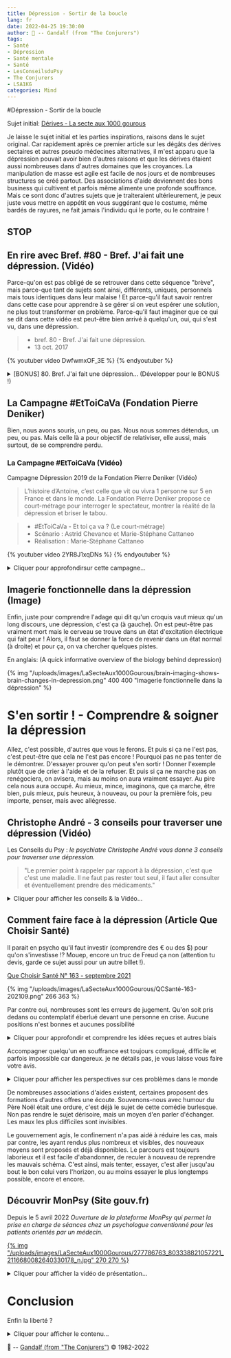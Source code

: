 ```yaml
---
title: Dépression - Sortir de la boucle 
lang: fr
date: 2022-04-25 19:30:00
author: 🧙 -- Gandalf (from "The Conjurers")
tags:
- Santé
- Dépression
- Santé mentale
- Santé
- LesConseilsduPsy
- The Conjurers
- LSA1KG
categories: Mind
---
```


#Dépression - Sortir de la boucle

Sujet initial: [Dérives - La secte aux 1000 gourous](/fr/Mind/Derives-La-secte-aux-1000-gourous)

Je laisse le sujet initial et les parties inspirations, raisons dans le sujet original.
Car rapidement après ce premier article sur les dégâts des dérives sectaires et autres pseudo médecines alternatives, il m'est apparu que la dépression pouvait avoir bien d'autres raisons et que les dérives étaient aussi nombreuses dans d'autres domaines que les croyances.
La manipulation de masse est agile est facile de nos jours et de nombreuses structures se créé partout.
Des associations d'aide deviennent des bons business qui cultivent et parfois même alimente une profonde souffrance.
Mais ce sont donc d'autres sujets que je traiteraient ultérieurement, je peux juste vous mettre en appétit en vous suggérant que le costume, même bardés de rayures, ne fait jamais l'individu qui le porte, ou le contraire !

## STOP ##
<!-- more -->

## En rire avec Bref. #80 - Bref. J'ai fait une dépression. (Vidéo) ##

Parce-qu'on est pas obligé de se retrouver dans cette séquence "brève", mais parce-que tant de sujets sont ainsi, différents, uniques, personnels mais tous identiques dans leur malaise !
Et parce-qu'il faut savoir rentrer dans cette case pour apprendre à se gérer si on veut espérer une solution, ne plus tout transformer en problème.
Parce-qu'il faut imaginer que ce qui se dit dans cette vidéo est peut-être bien arrivé à quelqu'un, oui, qui s'est vu, dans une dépression.

>* bref. 80 - Bref. J'ai fait une dépression.
>* 13 oct. 2017

{% youtuber video DwfwmxOF_3E %}
{% endyoutuber %}

<details>
  <summary>[BONUS] 80. Bref. J'ai fait une dépression… (Développer pour le BONUS !)</summary>
Les coulisses de ref. (vu par les réals) - [BONUS] (vu par les réals) 80. Bref. J'ai fait une dépression.
14 oct. 2014

{% youtuber video wdQWBWaymt0 %}
{% endyoutuber %}
</details>

## La Campagne #EtToiCaVa (Fondation Pierre Deniker) ##

Bien, nous avons souris, un peu, ou pas.
Nous nous sommes détendus, un peu, ou pas.
Mais celle là a pour objectif de relativiser, elle aussi, mais surtout, de se comprendre perdu.

### La Campagne #EtToiCaVa (Vidéo) ###

Campagne Dépression 2019 de la Fondation Pierre Deniker (Vidéo)

> L’histoire d’Antoine, c’est celle que vit ou vivra 1 personne sur 5 en France et dans le monde.
> La Fondation Pierre Deniker propose ce court-métrage pour interroger le spectateur, montrer la réalité de la dépression et briser le tabou.

>* #EtToiCaVa - Et toi ça va ? (Le court-métrage)
>* Scénario : Astrid Chevance et Marie-Stéphane Cattaneo 
>* Réalisation : Marie-Stéphane Cattaneo

{% youtuber video 2YR8J1xqDNs %}
{% endyoutuber %}

<details>
  <summary>Cliquer pour approfondirsur cette campagne…</summary>
### Campagne Dépression #EtToiCaVa (Site) ###

#EtToiCaVa - Et toi ça va ?
*Campagne Dépression 2019 de la Fondation Pierre Deniker*

[Campagne Dépression de la Fondation Pierre Deniker "Ensemble, parlons de la dépression."](https://fondationpierredeniker.org/sensibilisation/et-toi-ca-va/)

{% img "/uploads/images/LaSecteAux1000Gourous/Screenshot - Santé mentale - Fondation Pierre Deniker (zoom).png" 628 458 '"Santé mentale - Fondation Pierre Deniker" "Santé mentale - Fondation Pierre Deniker (statistiques)"' %}

{% pdf "/uploads/images/LaSecteAux1000Gourous/Les Français et la dépression _ Infographie 1709V2[2] - BLANC[6].pdf" %}
</details>

## Imagerie fonctionnelle dans la dépression (Image) ##

Enfin, juste pour comprendre l'adage qui dit qu'un croquis vaut mieux qu'un long discours, une dépression, c'est ça (à gauche).
On est peut-être pas vraiment mort mais le cerveau se trouve dans un état d'excitation électrique qui fait peur !
Alors, il faut se donner la force de revenir dans un état normal (à droite) et pour ça, on va chercher quelques pistes.

En anglais: (A quick informative overview of the biology behind depression)

{% img "/uploads/images/LaSecteAux1000Gourous/brain-imaging-shows-brain-changes-in-depression.png" 400 400 "Imagerie fonctionnelle dans la dépression" %}

# S'en sortir ! - Comprendre & soigner la dépression #

Allez, c'est possible, d'autres que vous le ferons.
Et puis si ça ne l'est pas, c'est peut-être que cela ne l'est pas encore !
Pourquoi pas ne pas tenter de le démontrer.
D'essayer prouver qu'on peut s'en sortir !
Donner l'exemple plutôt que de crier à l'aide et de la refuser.
Et puis si ça ne marche pas on renégociera, on avisera, mais au moins on aura vraiment essayer.
Au pire cela nous aura occupé.
Au mieux, mince, imaginons, que ça marche, être bien, puis mieux, puis heureux, à nouveau, ou pour la première fois, peu importe, penser, mais avec allégresse.

## Christophe André - 3 conseils pour traverser une dépression (Vidéo) ##

Les Conseils du Psy : *le psychiatre Christophe André vous donne 3 conseils pour traverser une dépression.*
> "Le premier point à rappeler par rapport à la dépression, c'est que c'est une maladie. Il ne faut pas rester tout seul, il faut aller consulter et éventuellement prendre des médicaments."

<details>
  <summary>Cliquer pour afficher les conseils & la Vidéo…</summary>

3 conseils pour traverser une dépression:
- Conseil 1 : Ne pas rester inactif face à la dépression.
- Conseil 2 : Bien choisir son entourage.
- Conseil 3 : Maîtriser ses ruminations.

>* #Dépression #Santé #LesConseilsduPsy
>* 3 conseils pour traverser une dépression
>* 5 mars 2020
>* Mon Sherpa

{% youtuber video R6wjZpZkNPQ %}
{% endyoutuber %}
</details>

## Comment faire face à la dépression (Article Que Choisir Santé) ##

Il parait en psycho qu'il faut investir (comprendre des € ou des $) pour qu'on s'investisse !?
Mouep, encore un truc de Freud ça non (attention tu devis, garde ce sujet aussi pour un autre billet !).

[Que Choisir Santé N° 163 - septembre 2021](https://kiosque.quechoisir.org/magazine-sante-quechoisir-163-septembre-2021/)

{% img "/uploads/images/LaSecteAux1000Gourous/QCSanté-163-202109.png" 266 363 %}

Par contre oui, nombreuses sont les erreurs de jugement.
Qu'on soit pris dedans ou contemplatif éberlué devant une personne en crise.
Aucune positions n'est bonnes et aucunes possibilité

<details>
  <summary>Cliquer pour approfondir et comprendre les idées reçues et autres biais</summary>

## 6 idées reçues sur la dépression (Vidéos Psychoptik & La tronche en Biais) ##
s n'est parfaite.

6 BULLSHITS sur la DÉPRESSION - PSYCHOPTIK #5
>* Le PsyLab
>* 24 févr. 2017
{% youtuber video KMNXqj3QmxU %}
{% endyoutuber %}

<details>
  <summary>Cliquer pour afficher la vidéo sur les biais de confirmation de la Tronche en Biais…</summary>
Comprendre les biais de confirmation

La vidéo de la Tronche en Biais sur les biais de confirmation:

{% youtuber video 6cxEu-OP5mM %}
{% endyoutuber %}
</details>
</details>

Accompagner quelqu'un en souffrance est toujours compliqué, difficile et parfois impossible car dangereux.
je ne détails pas, je vous laisse vous faire votre avis.

<details>
  <summary>Cliquer pour afficher les perspectives sur ces problèmes dans le monde</summary>
## La dépression (Vidéo ARTE Alternatives) ##

Et si on changeait de perspective pour parler des problèmes du monde ? Sans tomber dans l’optimisme forcené, on vous fait rencontrer ici des citoyens qui se battent à leur échelle pour un monde plus sain. On vous trouve des solutions, des alternatives, sur tous les sujets. 
<details>
  <summary>Web-magazine de solutions : No.2 : la dépression…</summary>

Pour ce second numéro, on a choisi un thème peu positif a priori : la dépression.
>* ARTE Alternatives - Web-magazine de solutions
>* No.2 : la dépression

[Web-magazine de solutions : No.2 : la dépression (Arte)](https://www.arte.tv/fr/videos/RC-017213/no-2-la-depression/)
</details>

Comment soutenir un ami, un compagnon ou un frère dépressif ?
Pudiques, des "aidants", comme on les appelle, nous ont livré leur long cheminement vers le rétablissement de leur proche.
<details>
  <summary>Les aidants : soutenir, tenir et guérir…</summary>

Les aidants : soutenir, tenir et guérir
[Les aidants : soutenir, tenir et guérir (Arte)](https://www.arte.tv/fr/videos/081327-081-A/les-aidants-soutenir-tenir-et-guerir/)
</details>


# Briser les tabous - Comprendre la dépression #

## Vivre avec un chien noir (Vidéo OMS) ##

World Health Organization (WHO)
>"La santé est un état de complet bien-être physique, mental et social, et ne consiste pas seulement en une absence de maladie ou d’infirmité"
>Constitution de l’Organisation mondiale de la santé (OMS)

>Des millions de personnes dans le monde vivent avec la dépression. « Vivre avec un chien noir » est un guide pour les partenaires, les aidants et les personnes souffrant de dépression. Il conseille aux personnes vivant avec des personnes souffrant de dépression et qui prennent soin de celles-ci ce qu'il faut faire, ce qu'il ne faut pas faire et où aller pour obtenir de l'aide.
<details>
  <summary>Cliquer pour afficher les vidéos…</summary>
>
>« Vivre avec un chien noir » fait suite à « J'ai eu un chien noir, il s'appelait dépression », qui offre des conseils pratiques pour accepter et surmonter la dépression.
>
>Les deux vidéos ont été produites par l'écrivain et illustrateur Matthew Johnstone en collaboration avec l'OMS et étaient basées sur des livres du même nom.

### "Vivre avec un chien noir" ###
<details>
  <summary>Cliquer pour afficher la vidéo "Vivre avec un chien noir"…</summary>
>* 4 sept. 2014
{% youtuber video 2VRRx7Mtep8 %}
{% endyoutuber %}
</details>

<details>
  <summary>Cliquer pour afficher la vidéo "J'avais un chien noir, son nom était dépression"…</summary>
>« J'avais un chien noir, son nom était dépression »
>At its worst, depression can be a frightening, debilitating condition. Millions of people around the world live with depression. Many of these individuals and their families are afraid to talk about their struggles, and don't know where to turn for help. However, depression is largely preventable and treatable. Recognizing depression and seeking help is the first and most critical towards recovery. 
>
>In collaboration with WHO to mark World Mental Health Day, writer and illustrator Matthew Johnstone tells the story of overcoming the "black dog of depression". More information on the book can be found here: 

### "J'avais un chien noir, son nom était dépression" ###
{% youtuber video XiCrniLQGYc %}
{% endyoutuber %}
</details>

{% img "/uploads/images/LaSecteAux1000Gourous/mattyJheader_2017_5.jpg" 283 52 %}
Visister le site de [Matthew Jon Stone - WebSite](http://matthewjohnstone.com.au/ "Matthew Jon Stone - Click to Visit!")
</details>

Pour plus d'informations sur la santé mentale, veuillez visiter : 
[Une base d’informations accessibles au grand public de l’OMS sur la dépression](https://www.who.int/fr/health-topics/depression)

</details>

De nombreuses associations d'aides existent, certaines proposent des formations d'autres offres une écoute.
Souvenons-nous avec humour du Père Noël était une ordure, c'est déjà le sujet de cette comédie burlesque.
Non pas rendre le sujet dérisoire, mais un moyen d'en parler d'échanger.
Les maux les plus difficiles sont invisibles.

Le gouvernement agis, le confinement n'a pas aidé à réduire les cas, mais par contre, les ayant rendus plus nombreux et visibles, des nouveaux moyens sont proposés et déjà disponibles.
Le parcours est toujours laborieux et il est facile d'abandonner, de reculer à nouveau de reprendre les mauvais schéma.
C'est ainsi, mais tenter, essayer, c'est aller jusqu'au bout le bon celui vers l'horizon, ou au moins essayer le plus longtemps possible, encore et encore.

## Découvrir MonPsy (Site gouv.fr) ##

Depuis le 5 avril 2022
*Ouverture de la plateforme MonPsy qui permet la prise en charge de séances chez un psychologue conventionné pour les patients orientés par un médecin.*

[{% img "/uploads/images/LaSecteAux1000Gourous/277786763_803338821057221_2116680082640330178_n.jpg" 270 270 %}](https://monpsy.sante.gouv.fr/patients "MonPsy.sante.gouv.fr - Visiter !")

<details>
  <summary>Cliquer pour afficher la vidéo de présentation…</summary>
Découvrir MonPsy en vidéo (Durée 2 minutes)
{% dplayer "url=https://monpsy.sante.gouv.fr/images/Video-MonPsy.mp4" "pic="  "api=https://api.prprpr.me/dplayer/" "loop=no" "theme=#FADFA3" "autoplay=false" %}

Visiter le site [MonPsy.sante.gouv.fr - FAQ](https://monpsy.sante.gouv.fr/faq?tab=patient)
</details>


# Conclusion #

Enfin la liberté ?

<details>
  <summary>Cliquer pour afficher le contenu…</summary>

# Persévérer - Après - Les doutes & la solitude #

### RAISON versus ÉMOTION (Vidéo La Tronche en Biais) ###

>Tout réduire aux émotions est une recette catastrophique, mais prétendre les ignorer, c'est occulter une partie du réel qui nous manquerait cruellement s'il était en notre pouvoir de l'amputer (ce qui n'est pas le cas).
<details>
  <summary>Cliquer pour afficher le Vidéo…</summary>

>* La Tronche en Biais
>* TenL#107
>* Diffusée en direct le 20 déc. 2021

{% youtuber video I7I8Tec1G4U %}
{% endyoutuber %}
</details>

# Persévérer - Encore - La reconstruction & la liberté #

## Pour approfondir ici & ailleurs ! ##

- [Je suis en souffrance](https://3114.fr/je-suis-en-souffrance/)
> Si vous êtes en souffrance ou avez des idées suicidaires, arrêtez-vous quelques minutes pour lire ce qui suit.
>> Tout en respectant la réalité de ce que vous pensez et ressentez, nous souhaitons vous accompagner durant cette période. Le fait que la majorité des personnes ayant eu des idées suicidaires mentionne avoir retrouvé le désir de vivre nous y encourage.
- …

# À suivre sur @CyberMindFR… #

- D'autres billets suivront à propos de l'esprit ses jeux et ses enjeu ([le “Mind” 🧠 + 🧩 = 🧙 -> 🔥](https://cybermind.fr/categories/MIND/)
- …

⚠️ Attention, cette page risque d'être mise à jour régulièrement ! 👀
</details>

🧙 -- [Gandalf (from "The Conjurers")](mailto:Gandalf@Gk2.NET?subject=The%20Conjurers%20%3F) ©️ 1982-2022
